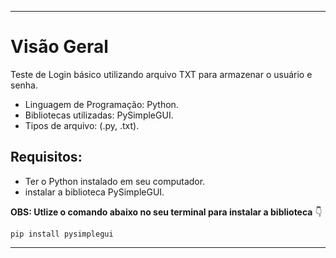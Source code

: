 ----
# Visão Geral
Teste de Login básico utilizando arquivo TXT para armazenar o usuário e senha.
- Linguagem de Programação: Python.
- Bibliotecas utilizadas: PySimpleGUI.
- Tipos de arquivo: (.py, .txt).

## Requisitos:
- Ter o Python instalado em seu computador.
- instalar a biblioteca PySimpleGUI.

**OBS: Utlize o comando abaixo no seu terminal para instalar a biblioteca** 👇
```
pip install pysimplegui
```
----
